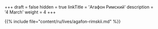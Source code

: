 +++
draft = false
hidden = true
linkTitle = 'Агафон Римский'
description = '4 March'
weight = 4
+++

{{% include file="content/ru/lives/agafon-rimskii.md" %}}
